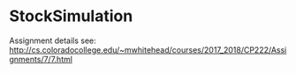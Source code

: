 # StockSimulation
Assignment details see:
http://cs.coloradocollege.edu/~mwhitehead/courses/2017_2018/CP222/Assignments/7/7.html
